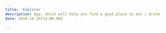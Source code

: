 ```yaml
---
title: 'Explorer '
description: App, which will help you find a good place to eat / drink, have fun
date: 2019-10-25T22:00:00Z

---
```

